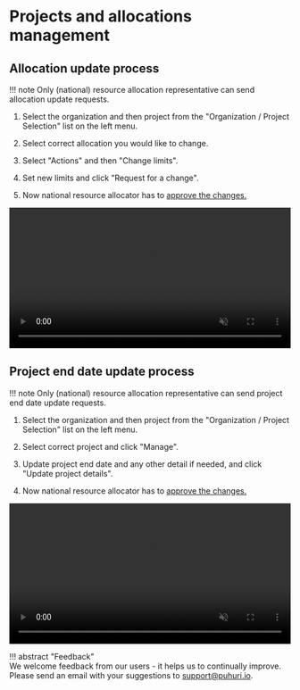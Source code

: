 # Projects and allocations management


## Allocation update process

!!! note
    Only (national) resource allocation representative can send allocation update requests. 

1. Select the organization and then project from the "Organization / Project Selection" list on the left menu.

2. Select correct allocation you would like to change.

3. Select "Actions" and then "Change limits".

4. Set new limits and click "Request for a change".

5. Now national resource allocator has to [approve the changes.](https://puhuri.neic.no/puhuri_portal/user_guide_shared/project_approval_shared/#approving-project-and-allocation-creation-requests)


<video controls width="100%" autoplay="true" muted loop >
  <source src="../../assets/videos/how_to_update_resource_limit.mp4" type="video/mp4">
</video>

## Project end date update process

!!! note
    Only (national) resource allocation representative can send project end date update requests. 

1. Select the organization and then project from the "Organization / Project Selection" list on the left menu.

4. Select correct project and click "Manage".

5. Update project end date and any other detail if needed, and click "Update project details".

6. Now national resource allocator has to [approve the changes.](https://puhuri.neic.no/puhuri_portal/user_guide_shared/project_approval_shared/#approving-project-and-allocation-update-requests)

<video controls width="100%" autoplay="true" muted loop >
  <source src="../../assets/videos/how_to_update_project_end_date.mp4" type="video/mp4">
</video>

!!! abstract "Feedback"   
    We welcome feedback from our users - it helps us to continually improve. Please send an email with your suggestions to [support@puhuri.io](mailto:support@puhuri.io).


